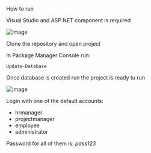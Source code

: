 How to run

Visual Studio and ASP.NET component is required

![image](https://github.com/damiankaras2209/OutOfOffice/assets/25697319/9a50a2ea-1ea3-43eb-ad03-cafc4b9c1791)

Clone the repository and open project

In Package Manager Console run:
```
Update-Database
```

Once database is created run the project is ready tu run

![image](https://github.com/damiankaras2209/OutOfOffice/assets/25697319/03319c50-26a1-49a0-b67e-70b558dbc291)

Login with one of the default accounts:
- hrmanager
- projectmanager
- employee
- administrator

Password for all of them is: _pass123_
